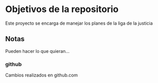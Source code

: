 # Objetivos de la repositorio

Este proyecto se encarga de manejar los planes de la liga de la justicia


## Notas
Pueden hacer lo que quieran...


### github
Cambios realizados en github.com
